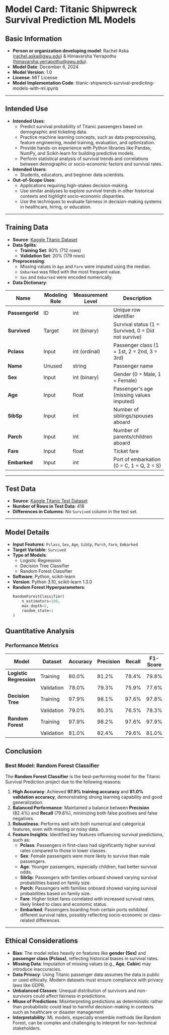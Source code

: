 # **Model Card: Titanic Shipwreck Survival Prediction ML Models**
## **Basic Information**
- **Person or organization developing model**: Rachel Aska (rachel.aska@gwu.edu) & Himavarsha Yerrapothu (himavarsha.yerrapothu@gwu.edu).
- **Model Date**: December 6, 2024
- **Model Version**: 1.0
- **License**: MIT License
- **Model Implementation Code**: titanic-shipwreck-survival-predicting-models-with-ml.ipynb

---
## **Intended Use**
- **Intended Uses**: 
  - Predict survival probability of Titanic passengers based on demographic and ticketing data.
  - Practice machine learning concepts, such as data preprocessing, feature engineering, model training, evaluation, and optimization.
  - Provide hands-on experience with Python libraries like Pandas, NumPy, and Scikit-learn for building predictive models.
  - Perform statistical analysis of survival trends and correlations between demographic or socio-economic factors and survival rates.
- **Intended Users**:
  - Students, educators, and beginner data scientists.
- **Out-of-Scope Uses**:
  - Applications requiring high-stakes decision-making.
  - Use similar analyses to explore survival trends in other historical contexts and highlight socio-economic disparities.
  - Use the techniques to evaluate fairness in decision-making systems in healthcare, hiring, or education.
---


## **Training Data**
- **Source**: [Kaggle Titanic Dataset](https://www.kaggle.com/c/titanic/data)
- **Data Splits**:
  - **Training Set**: 80% (712 rows)
  - **Validation Set**: 20% (179 rows)
- **Preprocessing**:
  - Missing values in `Age` and `Fare` were imputed using the median.
  - `Embarked` was filled with the most frequent value.
  - `Sex` and `Embarked` were encoded numerically.
- **Data Dictionary**:

| Name            | Modeling Role | Measurement Level | Description                                        |
|-----------------|---------------|-------------------|-----------------------------------------------     |
| **PassengerId** | ID            | int               | Unique row identifier                              |
| **Survived**    | Target        | int (binary)      | Survival status (1 = Survived, 0 = Did not survive)|
| **Pclass**      | Input         | int (ordinal)     | Passenger class (1 = 1st, 2 = 2nd, 3 = 3rd)        |
| **Name**        | Unused        | string            | Passenger name                                     |
| **Sex**         | Input         | int (binary)      | Gender (0 = Male, 1 = Female)                      |
| **Age**         | Input         | float             | Passenger's age (missing values imputed)           |
| **SibSp**       | Input         | int               | Number of siblings/spouses aboard                  |
| **Parch**       | Input         | int               | Number of parents/children aboard                  |
| **Fare**        | Input         | float             | Ticket fare                                        |
| **Embarked**    | Input         | int               | Port of embarkation (0 = C, 1 = Q, 2 = S)          |

---

## **Test Data**
- **Source**: [Kaggle Titanic Test Dataset](https://www.kaggle.com/c/titanic/data)
- **Number of Rows in Test Data**: 418
- **Differences in Columns**: No `Survived` column in the test set.

---

## **Model Details**
- **Input Features**: `Pclass`, `Sex`, `Age`, `SibSp`, `Parch`, `Fare`, `Embarked`
- **Target Variable**: `Survived`
- **Type of Models**: 
  - Logistic Regression
  - Decision Tree Classifier
  - Random Forest Classifier
- **Software**: Python, scikit-learn
- **Version**: Python 3.10, scikit-learn 1.3.0
- **Random Forest Hyperparameters**:
  ```python
  RandomForestClassifier(
      n_estimators=100,
      max_depth=5,
      random_state=1
  )


## **Quantitative Analysis**

### **Performance Metrics**

| Model                  | Dataset       | Accuracy | Precision | Recall | F1-Score |
|------------------------|---------------|----------|-----------|--------|----------|
| **Logistic Regression**| Training      | 80.0%    | 81.2%     | 78.4%  | 79.8%    |
|                        | Validation    | 78.0%    | 79.3%     | 75.9%  | 77.6%    |
| **Decision Tree**      | Training      | 97.9%    | 98.1%     | 97.6%  | 97.8%    |
|                        | Validation    | 79.0%    | 80.3%     | 76.5%  | 78.3%    |
| **Random Forest**      | Training      | 97.9%    | 98.2%     | 97.6%  | 97.9%    |
|                        | Validation    | 81.0%    | 82.4%     | 79.6%  | 81.0%    |

## **Conclusion**

### **Best Model: Random Forest Classifier**

The **Random Forest Classifier** is the best-performing model for the Titanic Survival Prediction project due to the following reasons:

1. **High Accuracy**: Achieved **97.9% training accuracy** and **81.0% validation accuracy**, demonstrating strong learning capability and good generalization.
2. **Balanced Performance**: Maintained a balance between **Precision** (82.4%) and **Recall** (79.6%), minimizing both false positives and false negatives.
3. **Robustness**: Performs well with both numerical and categorical features, even with missing or noisy data.
4. **Feature Insights**: Identified key features influencing survival predictions, such as:
   - **Pclass**: Passengers in first-class had significantly higher survival rates compared to those in lower classes.
   - **Sex**: Female passengers were more likely to survive than male passengers.
   - **Age**: Younger passengers, especially children, had better survival odds.
   - **SibSp**: Passengers with families onboard showed varying survival probabilities based on family size.
   - **Parch**: Passengers with families onboard showed varying survival probabilities based on family size.
   - **Fare**: Higher ticket fares correlated with increased survival rates, likely linked to class and economic status.
   - **Embarked**: Passengers boarding from certain ports exhibited different survival rates, possibly reflecting socio-economic or class-related differences.
     
---

## **Ethical Considerations**

- **Bias**: The model relies heavily on features like **gender (Sex)** and **passenger class (Pclass)**, reflecting historical biases in survival rates.
- **Missing Data**: Imputation of missing values (e.g., **Age**, **Cabin**) may introduce inaccuracies.
- **Data Privacy**: Using Titanic passenger data assumes the data is public or used ethically. Modern datasets must ensure compliance with privacy laws like GDPR.
- **Unbalanced Classes**: Unequal distribution of survivors and non-survivors could affect fairness in predictions.
- **Miuse of Predictions**: Misinterpreting predictions as deterministic rather than probabilistic could lead to harmful decision-making in contexts such as healthcare or disaster management
- **Interpretability**: ML models, especially ensemble methods like Random Forest, can be complex and challenging to interpret for non-technical stakeholders.
